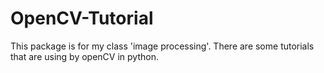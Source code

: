 # OpenCV-Tutorial
This package is for my class 'image processing'. There are some tutorials that are using by openCV in python.
